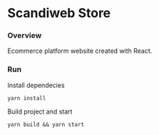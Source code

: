 # Scandiweb Store
### Overview

Ecommerce platform website created with React.

### Run

Install dependecies
    
    yarn install

Build project and start

    yarn build && yarn start



    